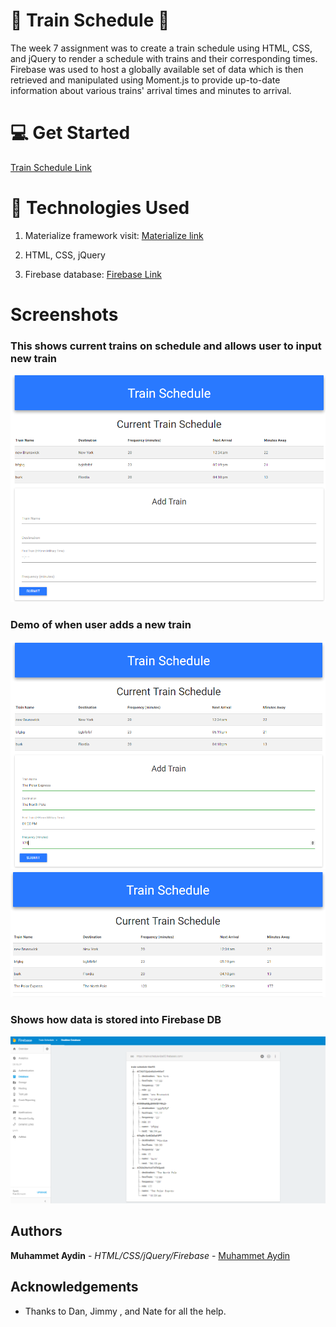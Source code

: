 # :train: Train Schedule :train2:

The week 7 assignment was to create a train schedule using HTML, CSS, and jQuery to render a schedule with trains and their corresponding times. Firebase was used to host a globally available set of data which is then retrieved and manipulated using Moment.js to provide up-to-date information about various trains' arrival times and minutes to arrival.

# :computer: Get Started

[Train Schedule Link](https://ma-train.herokuapp.com/)

# :satellite: Technologies Used

1. Materialize framework visit: [Materialize link](http://materializecss.com/getting-started.html)

2. HTML, CSS, jQuery

3. Firebase database: [Firebase Link](https://firebase.google.com/)

# Screenshots 

### This shows current trains on schedule and allows user to input new train
![Landing Page](/screenshots/landing.png)

### Demo of when user adds a new train
![Before Submit](/screenshots/addTrain.png)
![Add New Train](/screenshots/newTrain.png)

### Shows how data is stored into Firebase DB
![Firebase](/screenshots/firebase.png)

## Authors

**Muhammet Aydin** - *HTML/CSS/jQuery/Firebase* - [Muhammet Aydin](https://github.com/muhammeta7)

## Acknowledgements

* Thanks to Dan, Jimmy , and Nate for all the help.


